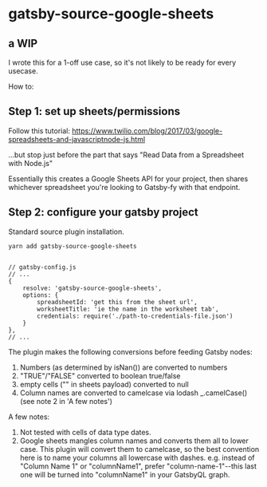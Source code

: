 # gatsby-source-google-sheets

## a WIP
I wrote this for a 1-off use case, so it's not likely to be ready for every usecase.

How to:

## Step 1: set up sheets/permissions

Follow this tutorial: https://www.twilio.com/blog/2017/03/google-spreadsheets-and-javascriptnode-js.html

...but stop just before the part that says "Read Data from a Spreadsheet with Node.js"

Essentially this creates a Google Sheets API for your project, then shares whichever spreadsheet you're looking to Gatsby-fy with that endpoint. 



## Step 2: configure your gatsby project

Standard source plugin installation.

```
yarn add gatsby-source-google-sheets


// gatsby-config.js
// ...
{
    resolve: 'gatsby-source-google-sheets',
    options: {
        spreadsheetId: 'get this from the sheet url',
        worksheetTitle: 'ie the name in the worksheet tab',
        credentials: require('./path-to-credentials-file.json')
    }
},
// ...

```

The plugin makes the following conversions before feeding Gatsby nodes:
1. Numbers (as determined by isNan()) are converted to numbers
2. "TRUE"/"FALSE" converted to boolean true/false
3. empty cells ("" in sheets payload) converted to null
4. Column names are converted to camelcase via lodash _.camelCase() (see note 2 in 'A few notes')


A few notes:

1. Not tested with cells of data type dates.
2. Google sheets mangles column names and converts them all to lower case. This plugin will convert them to camelcase, so the best convention here is to name your columns all lowercase with dashes. e.g. instead of "Column Name 1" or "columnName1", prefer "column-name-1"--this last one will be turned into "columnName1" in your GatsbyQL graph. 
